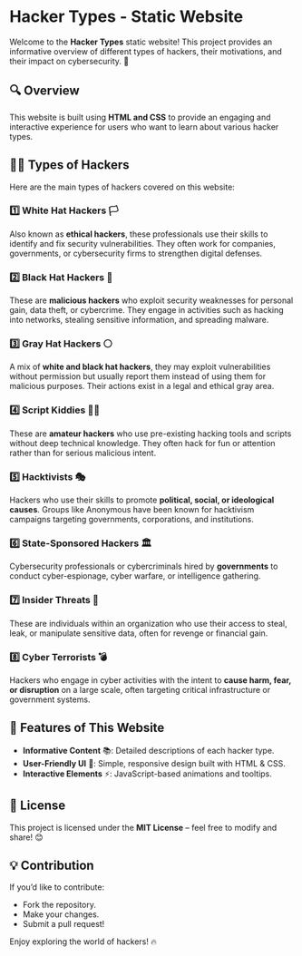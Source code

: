 # Hacker Types - Static Website

Welcome to the **Hacker Types** static website! This project provides an informative overview of different types of hackers, their motivations, and their impact on cybersecurity. 🚀

## 🔍 Overview

This website is built using **HTML and CSS** to provide an engaging and interactive experience for users who want to learn about various hacker types.

## 🕵️‍♂️ Types of Hackers

Here are the main types of hackers covered on this website:

### 1️⃣ **White Hat Hackers** 🏳️

Also known as **ethical hackers**, these professionals use their skills to identify and fix security vulnerabilities. They often work for companies, governments, or cybersecurity firms to strengthen digital defenses.

### 2️⃣ **Black Hat Hackers** 🏴

These are **malicious hackers** who exploit security weaknesses for personal gain, data theft, or cybercrime. They engage in activities such as hacking into networks, stealing sensitive information, and spreading malware.

### 3️⃣ **Gray Hat Hackers** ⚪

A mix of **white and black hat hackers**, they may exploit vulnerabilities without permission but usually report them instead of using them for malicious purposes. Their actions exist in a legal and ethical gray area.

### 4️⃣ **Script Kiddies** 🧑‍💻

These are **amateur hackers** who use pre-existing hacking tools and scripts without deep technical knowledge. They often hack for fun or attention rather than for serious malicious intent.

### 5️⃣ **Hacktivists** 🎭

Hackers who use their skills to promote **political, social, or ideological causes**. Groups like Anonymous have been known for hacktivism campaigns targeting governments, corporations, and institutions.

### 6️⃣ **State-Sponsored Hackers** 🏛️

Cybersecurity professionals or cybercriminals hired by **governments** to conduct cyber-espionage, cyber warfare, or intelligence gathering.

### 7️⃣ **Insider Threats** 🏢

These are individuals within an organization who use their access to steal, leak, or manipulate sensitive data, often for revenge or financial gain.

### 8️⃣ **Cyber Terrorists** 💣

Hackers who engage in cyber activities with the intent to **cause harm, fear, or disruption** on a large scale, often targeting critical infrastructure or government systems.

## 🚀 Features of This Website

- **Informative Content** 📚: Detailed descriptions of each hacker type.
- **User-Friendly UI** 🎨: Simple, responsive design built with HTML & CSS.
- **Interactive Elements** ⚡: JavaScript-based animations and tooltips.

## 📜 License

This project is licensed under the **MIT License** – feel free to modify and share! 😊

## 💡 Contribution

If you’d like to contribute:

- Fork the repository.
- Make your changes.
- Submit a pull request!

Enjoy exploring the world of hackers! 🔥

